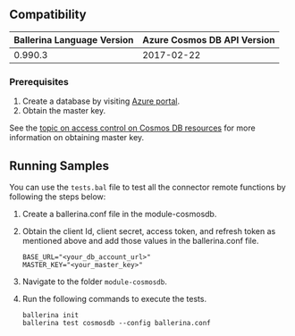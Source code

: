 ## Compatibility

| Ballerina Language Version  | Azure Cosmos DB API Version    |
| ----------------------------| -------------------------------|
|  0.990.3                    |   2017-02-22                   |

### Prerequisites

1. Create a database by visiting [Azure portal](https://portal.azure.com/).
2. Obtain the master key.

See the [topic on access control on Cosmos DB resources](https://docs.microsoft.com/en-us/rest/api/cosmos-db/access-control-on-cosmosdb-resources) for more information on obtaining master key.

## Running Samples
You can use the `tests.bal` file to test all the connector remote functions by following the steps below:
1. Create a ballerina.conf file in the module-cosmosdb.
2. Obtain the client Id, client secret, access token, and refresh token as mentioned above and add those values in the ballerina.conf file.
    ```
    BASE_URL="<your_db_account_url>"
    MASTER_KEY="<your_master_key>"
    ```

3. Navigate to the folder `module-cosmosdb`.
4. Run the following commands to execute the tests.
    ```
    ballerina init
    ballerina test cosmosdb --config ballerina.conf
    ```
